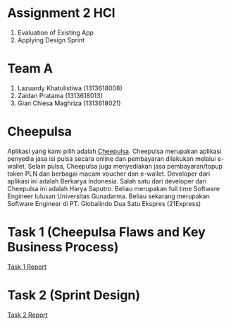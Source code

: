 # Assignment 2 HCI
   1. Evaluation of Existing App
   2. Applying Design Sprint

# Team A
   1. Lazuardy Khatulistiwa (1313618008)
   2. Zaidan Pratama (1313618013)
   3. Gian Chiesa Maghriza (1313618021)

# Cheepulsa
Aplikasi yang kami pilih adalah [Cheepulsa](https://play.google.com/store/apps/details?id=com.cheepulsapro&hl=es_VE). Cheepulsa merupakan aplikasi penyedia jasa isi pulsa secara online dan pembayaran dilakukan melalui e-wallet. Selain pulsa, Cheepulsa juga menyediakan jasa pembayaran/topup token PLN dan berbagai macam voucher dan e-wallet. Developer dari aplikasi ini adalah Berkarya Indonesia. Salah satu dari developer dari Cheepulsa ini adalah Harya Saputro. Beliau merupakan full time Software Engineer lulusan Universitas Gunadarma. Beliau sekarang merupakan Software Engineer di PT. Globalindo Dua Satu Ekspres (21Express)

 # Task 1 (Cheepulsa Flaws and Key Business Process)
[Task 1 Report](Task_1_Report/README.md)

 # Task 2 (Sprint Design)
 [Task 2 Report](Task_2_Report/README.md)
